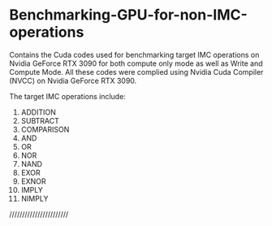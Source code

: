 # Benchmarking-GPU-for-non-IMC-operations

Contains the Cuda codes used for benchmarking target IMC operations on Nvidia GeForce RTX 3090 for both compute only mode as well as Write and Compute Mode.
All these codes were complied using Nvidia Cuda Compiler (NVCC) on Nvidia GeForce RTX 3090.

The target IMC operations include:
1. ADDITION
2. SUBTRACT
3. COMPARISON
4. AND
5. OR
6. NOR
7. NAND
8. EXOR
9. EXNOR
10. IMPLY
11. NIMPLY


///////////////////////
